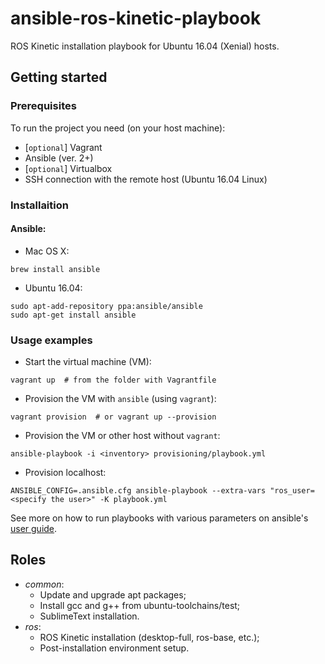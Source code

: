 # ansible-ros-kinetic-playbook

ROS Kinetic installation playbook for Ubuntu 16.04 (Xenial) hosts.

## Getting started

### Prerequisites

To run the project you need (on your host machine):
- [`optional`] Vagrant
- Ansible (ver. 2+)
- [`optional`] Virtualbox
- SSH connection with the remote host (Ubuntu 16.04 Linux)

### Installaition

#### Ansible:

- Mac OS X:
```shell
brew install ansible
```
- Ubuntu 16.04:
```shell
sudo apt-add-repository ppa:ansible/ansible
sudo apt-get install ansible
```

### Usage examples

- Start the virtual machine (VM):
```shell
vagrant up  # from the folder with Vagrantfile
```

- Provision the VM with `ansible` (using `vagrant`):
```shell
vagrant provision  # or vagrant up --provision
```

- Provision the VM or other host without `vagrant`:
```shell
ansible-playbook -i <inventory> provisioning/playbook.yml
```
- Provision localhost:
```shell
ANSIBLE_CONFIG=.ansible.cfg ansible-playbook --extra-vars "ros_user=<specify the user>" -K playbook.yml
```

See more on how to run playbooks with various parameters on ansible's [user guide](https://docs.ansible.com/ansible/2.5/user_guide/index.html).

## Roles

- _common_:
  - Update and upgrade apt packages;
  - Install gcc and g++ from ubuntu-toolchains/test;
  - SublimeText installation.
- _ros_:
  - ROS Kinetic installation (desktop-full, ros-base, etc.);
  - Post-installation environment setup.
